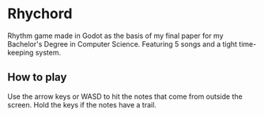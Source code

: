 # Rhychord
 Rhythm game made in Godot as the basis of my final paper for my Bachelor's Degree in Computer Science. Featuring 5 songs and a tight time-keeping system.
 ## How to play
 Use the arrow keys or WASD to hit the notes that come from outside the screen. Hold the keys if the notes have a trail.
